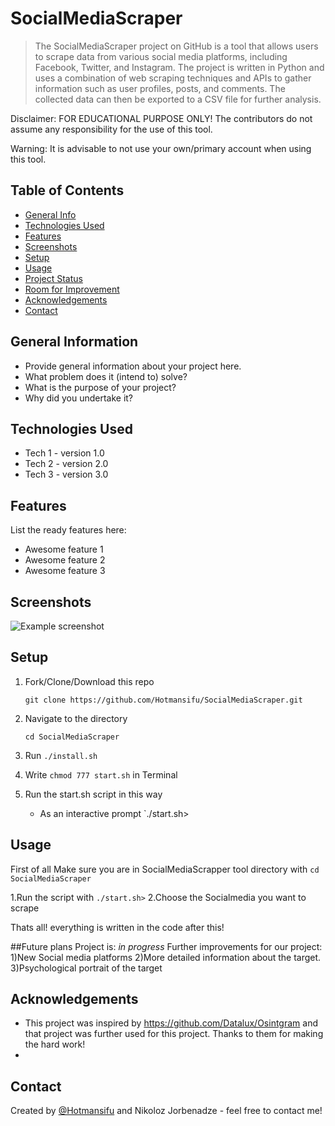 # SocialMediaScraper
> The SocialMediaScraper project on GitHub is a tool that allows users to scrape data from various social media platforms, including Facebook, Twitter, and Instagram. The project is written in Python and uses a combination of web scraping techniques and APIs to gather information such as user profiles, posts, and comments. The collected data can then be exported to a CSV file for further analysis.

Disclaimer: FOR EDUCATIONAL PURPOSE ONLY! The contributors do not assume any responsibility for the use of this tool.

Warning: It is advisable to not use your own/primary account when using this tool.
## Table of Contents
* [General Info](#general-information)
* [Technologies Used](#technologies-used)
* [Features](#features)
* [Screenshots](#screenshots)
* [Setup](#setup)
* [Usage](#usage)
* [Project Status](#project-status)
* [Room for Improvement](#room-for-improvement)
* [Acknowledgements](#acknowledgements)
* [Contact](#contact)
<!-- * [License](#license) -->


## General Information
- Provide general information about your project here.
- What problem does it (intend to) solve?
- What is the purpose of your project?
- Why did you undertake it?
<!-- You don't have to answer all the questions - just the ones relevant to your project. -->


## Technologies Used
- Tech 1 - version 1.0
- Tech 2 - version 2.0
- Tech 3 - version 3.0


## Features
List the ready features here:
- Awesome feature 1
- Awesome feature 2
- Awesome feature 3


## Screenshots
![Example screenshot](./img/screenshot.png)
<!-- If you have screenshots you'd like to share, include them here. -->


## Setup
1. Fork/Clone/Download this repo

    `git clone https://github.com/Hotmansifu/SocialMediaScraper.git`

2. Navigate to the directory

    `cd SocialMediaScraper`

3. Run `./install.sh`

4. Write `chmod 777 start.sh` in Terminal

5. Run the start.sh script in this way

    * As an interactive prompt `./start.sh>

## Usage
First of all Make sure you are in SocialMediaScrapper tool directory  with `cd SocialMediaScraper` 

1.Run the script with `./start.sh>`
2.Choose the Socialmedia you want to scrape

Thats all! everything is written in the code after this!

##Future plans
Project is: _in progress_
Further improvements for our project:
1)New Social media platforms
2)More detailed information about the target.
3)Psychological portrait of the target

## Acknowledgements

- This project was inspired by https://github.com/Datalux/Osintgram and that project was further used for this project. Thanks to them for making the hard work!
- 


## Contact
Created by [@Hotmansifu](https://github.com/Hotmansifu) and Nikoloz Jorbenadze - feel free to contact me!



